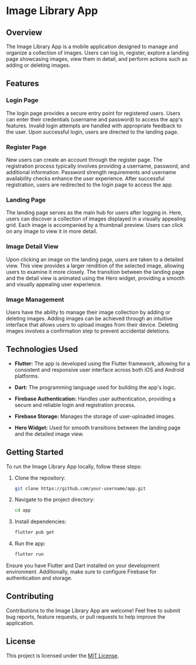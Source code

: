 # Image Library App

## Overview

The Image Library App is a mobile application designed to manage and organize a collection of images. Users can log in, register, explore a landing page showcasing images, view them in detail, and perform actions such as adding or deleting images.

## Features

### Login Page

The login page provides a secure entry point for registered users. Users can enter their credentials (username and password) to access the app's features. Invalid login attempts are handled with appropriate feedback to the user. Upon successful login, users are directed to the landing page.

### Register Page

New users can create an account through the register page. The registration process typically involves providing a username, password, and additional information. Password strength requirements and username availability checks enhance the user experience. After successful registration, users are redirected to the login page to access the app.

### Landing Page

The landing page serves as the main hub for users after logging in. Here, users can discover a collection of images displayed in a visually appealing grid. Each image is accompanied by a thumbnail preview. Users can click on any image to view it in more detail.

### Image Detail View

Upon clicking an image on the landing page, users are taken to a detailed view. This view provides a larger rendition of the selected image, allowing users to examine it more closely. The transition between the landing page and the detail view is animated using the Hero widget, providing a smooth and visually appealing user experience.

### Image Management

Users have the ability to manage their image collection by adding or deleting images. Adding images can be achieved through an intuitive interface that allows users to upload images from their device. Deleting images involves a confirmation step to prevent accidental deletions.

## Technologies Used

- **Flutter:** The app is developed using the Flutter framework, allowing for a consistent and responsive user interface across both iOS and Android platforms.
  
- **Dart:** The programming language used for building the app's logic.

- **Firebase Authentication:** Handles user authentication, providing a secure and reliable login and registration process.

- **Firebase Storage:** Manages the storage of user-uploaded images.

- **Hero Widget:** Used for smooth transitions between the landing page and the detailed image view.

## Getting Started

To run the Image Library App locally, follow these steps:

1. Clone the repository:

   ```bash
   git clone https://github.com/your-username/app.git
   ```

2. Navigate to the project directory:

   ```bash
   cd app
   ```

3. Install dependencies:

   ```bash
   flutter pub get
   ```

4. Run the app:

   ```bash
   flutter run
   ```

Ensure you have Flutter and Dart installed on your development environment. Additionally, make sure to configure Firebase for authentication and storage.

## Contributing

Contributions to the Image Library App are welcome! Feel free to submit bug reports, feature requests, or pull requests to help improve the application.

## License

This project is licensed under the [MIT License](LICENSE).
